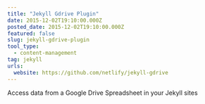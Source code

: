 ```yaml
---
title: "Jekyll Gdrive Plugin"
date: 2015-12-02T19:10:00.000Z
posted_date: 2015-12-02T19:10:00.000Z
featured: false
slug: jekyll-gdrive-plugin
tool_type: 
  - content-management
tag: jekyll
urls:
  website: https://github.com/netlify/jekyll-gdrive
---
```

Access data from a Google Drive Spreadsheet in your Jekyll sites




